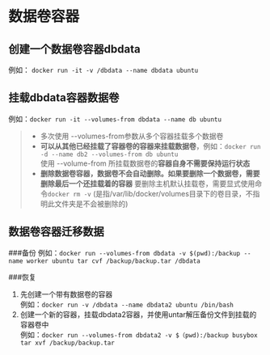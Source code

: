 # 数据卷容器

创建一个数据卷容器dbdata
---------
例如： `docker run -it -v /dbdata --name dbdata ubuntu`

挂载dbdata容器数据卷
------------------
例如：`docker run -it --volumes-from dbdata --name db ubuntu`

> * 多次使用 --volumes-from参数从多个容器挂载多个数据卷<br>
> * **可以从其他已经挂载了容器卷的容器来挂载数据卷**，例如：`docker run -d --name db2 --volumes-from db ubuntu`<br>
> 使用 --volume-from 所挂载数据卷的**容器自身不需要保持运行状态**<br>
> * **删除数据卷容器，数据卷不会自动删除。如果要删除一个数据卷，需要删除最后一个还挂载着的容器**
> 要删除主机默认挂载卷，需要显式使用命令`docker rm -v` (是指/var/lib/docker/volumes目录下的卷目录，不指明此文件夹是不会被删除的)

数据卷容器迁移数据
--------------
###备份
例如：`docker run --volumes-from dbdata -v $(pwd):/backup --name worker ubuntu tar cvf /backup/backup.tar /dbdata`

###恢复
1. 先创建一个带有数据卷的容器<br>
例如：`docker run -v /dbdata --name dbdata2 ubuntu /bin/bash`
2. 创建一个新的容器，挂载dbdata2容器，并使用untar解压备份文件到挂载的容器卷中<br>
例如：`docker run --volumes-from dbdata2 -v $（pwd):/backup busybox tar xvf /backup/backup.tar`

